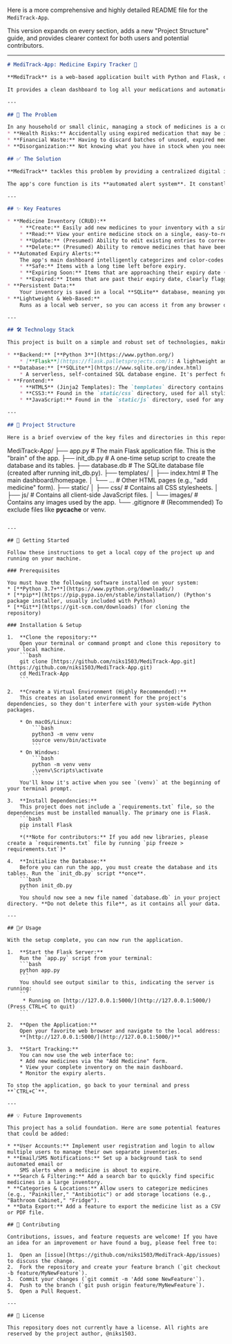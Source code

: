 Here is a more comprehensive and highly detailed README file for the `MediTrack-App`.

This version expands on every section, adds a new "Project Structure" guide, and provides clearer context for both users and potential contributors.

-----

```markdown
# MediTrack-App: Medicine Expiry Tracker 💊

**MediTrack** is a web-based application built with Python and Flask, designed to be a simple, reliable, and user-friendly tool for managing your medicine inventory and tracking expiry dates.

It provides a clean dashboard to log all your medications and automatically flags items that are expiring soon or have already expired, helping to ensure safety and reduce waste.

---

## 📜 The Problem

In any household or small clinic, managing a stock of medicines is a common but crucial task. It's incredibly easy to lose track of expiry dates, which can lead to:
* **Health Risks:** Accidentally using expired medication that may be ineffective or even harmful.
* **Financial Waste:** Having to discard batches of unused, expired medicines.
* **Disorganization:** Not knowing what you have in stock when you need it most.

## ✅ The Solution

**MediTrack** tackles this problem by providing a centralized digital inventory. Instead of relying on sticky notes or memory, you can log every medicine into this simple application.

The app's core function is its **automated alert system**. It constantly checks the current date against the expiry dates you've entered and color-codes your inventory, giving you an at-a-glance view of what needs your attention.

---

## ✨ Key Features

* **Medicine Inventory (CRUD):**
    * **Create:** Easily add new medicines to your inventory with a simple form (e.g., Name, Type, Quantity, Expiry Date).
    * **Read:** View your entire medicine stock on a single, easy-to-read dashboard.
    * **Update:** (Presumed) Ability to edit existing entries to correct mistakes or update quantities.
    * **Delete:** (Presumed) Ability to remove medicines that have been used up or discarded.
* **Automated Expiry Alerts:**
    The app's main dashboard intelligently categorizes and color-codes your medicines:
    * **Safe:** Items with a long time left before expiry.
    * **Expiring Soon:** Items that are approaching their expiry date (e.g., within the next 30 days), highlighted for attention.
    * **Expired:** Items that are past their expiry date, clearly flagged as unsafe.
* **Persistent Data:**
    Your inventory is saved in a local **SQLite** database, meaning your data persists even if you restart the application or your computer.
* **Lightweight & Web-Based:**
    Runs as a local web server, so you can access it from any browser on your computer. No complex software installation is required.

---

## 🛠️ Technology Stack

This project is built on a simple and robust set of technologies, making it easy to run and maintain.

* **Backend:** [**Python 3**](https://www.python.org/)
    * [**Flask**](https://flask.palletsprojects.com/): A lightweight and flexible micro-framework used to build the web server, handle HTTP requests, and render the user interface.
* **Database:** [**SQLite**](https://www.sqlite.org/index.html)
    * A serverless, self-contained SQL database engine. It's perfect for small-to-medium applications as it stores the entire database in a single file (`database.db`) without needing a separate server process.
* **Frontend:**
    * **HTML5** (Jinja2 Templates): The `templates` directory contains HTML files that are rendered by Flask. [Jinja2](https://jinja.palletsprojects.com/) is used to dynamically insert data (like the medicine list) into the pages.
    * **CSS3:** Found in the `static/css` directory, used for all styling to make the application look clean and user-friendly.
    * **JavaScript:** Found in the `static/js` directory, used for any client-side interactivity, like form validation or dynamic page elements.

---

## 📁 Project Structure

Here is a brief overview of the key files and directories in this repository:

```

MediTrack-App/
├── app.py              \# The main Flask application file. This is the "brain" of the app.
├── init\_db.py          \# A one-time setup script to create the database and its tables.
├── database.db         \# The SQLite database file (created after running init\_db.py).
├── templates/
│   ├── index.html      \# The main dashboard/homepage.
│   └── ...             \# Other HTML pages (e.g., "add medicine" form).
├── static/
│   ├── css/            \# Contains all CSS stylesheets.
│   ├── js/             \# Contains all client-side JavaScript files.
│   └── images/         \# Contains any images used by the app.
└── .gitignore          \# (Recommended) To exclude files like **pycache** or venv.

````

---

## 🚀 Getting Started

Follow these instructions to get a local copy of the project up and running on your machine.

### Prerequisites

You must have the following software installed on your system:
* [**Python 3.7+**](https://www.python.org/downloads/)
* [**pip**](https://pip.pypa.io/en/stable/installation/) (Python's package installer, usually included with Python)
* [**Git**](https://git-scm.com/downloads) (for cloning the repository)

### Installation & Setup

1.  **Clone the repository:**
    Open your terminal or command prompt and clone this repository to your local machine.
    ```bash
    git clone [https://github.com/niks1503/MediTrack-App.git](https://github.com/niks1503/MediTrack-App.git)
    cd MediTrack-App
    ```

2.  **Create a Virtual Environment (Highly Recommended):**
    This creates an isolated environment for the project's dependencies, so they don't interfere with your system-wide Python packages.
    
    * On macOS/Linux:
        ```bash
        python3 -m venv venv
        source venv/bin/activate
        ```
    * On Windows:
        ```bash
        python -m venv venv
        .\venv\Scripts\activate
        ```
    You'll know it's active when you see `(venv)` at the beginning of your terminal prompt.

3.  **Install Dependencies:**
    This project does not include a `requirements.txt` file, so the dependencies must be installed manually. The primary one is Flask.
    ```bash
    pip install Flask
    ```
    *(**Note for contributors:** If you add new libraries, please create a `requirements.txt` file by running `pip freeze > requirements.txt`)*

4.  **Initialize the Database:**
    Before you can run the app, you must create the database and its tables. Run the `init_db.py` script **once**.
    ```bash
    python init_db.py
    ```
    You should now see a new file named `database.db` in your project directory. **Do not delete this file**, as it contains all your data.

---

## 🏃‍♂️ Usage

With the setup complete, you can now run the application.

1.  **Start the Flask Server:**
    Run the `app.py` script from your terminal:
    ```bash
    python app.py
    ```
    You should see output similar to this, indicating the server is running:
    ```
     * Running on [http://127.0.0.1:5000/](http://127.0.0.1:5000/) (Press CTRL+C to quit)
    ```

2.  **Open the Application:**
    Open your favorite web browser and navigate to the local address:
    **[http://127.0.0.1:5000/](http://127.0.0.1:5000/)**

3.  **Start Tracking:**
    You can now use the web interface to:
    * Add new medicines via the "Add Medicine" form.
    * View your complete inventory on the main dashboard.
    * Monitor the expiry alerts.

To stop the application, go back to your terminal and press **`CTRL+C`**.

---

## 💡 Future Improvements

This project has a solid foundation. Here are some potential features that could be added:

* **User Accounts:** Implement user registration and login to allow multiple users to manage their own separate inventories.
* **Email/SMS Notifications:** Set up a background task to send automated email or
    SMS alerts when a medicine is about to expire.
* **Search & Filtering:** Add a search bar to quickly find specific medicines in a large inventory.
* **Categories & Locations:** Allow users to categorize medicines (e.g., "Painkiller," "Antibiotic") or add storage locations (e.g., "Bathroom Cabinet," "Fridge").
* **Data Export:** Add a feature to export the medicine list as a CSV or PDF file.

## 🤝 Contributing

Contributions, issues, and feature requests are welcome! If you have an idea for an improvement or have found a bug, please feel free to:

1.  Open an [issue](https://github.com/niks1503/MediTrack-App/issues) to discuss the change.
2.  Fork the repository and create your feature branch (`git checkout -b feature/MyNewFeature`).
3.  Commit your changes (`git commit -m 'Add some NewFeature'`).
4.  Push to the branch (`git push origin feature/MyNewFeature`).
5.  Open a Pull Request.

---

## 📄 License

This repository does not currently have a license. All rights are reserved by the project author, @niks1503.
````
